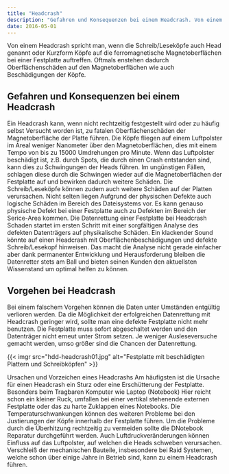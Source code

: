 ```yaml
---
title: "Headcrash"
description: "Gefahren und Konsequenzen bei einem Headcrash. Von einem Headcrash spricht man, wenn die Schreib/Leseköpfe auch Head genannt oder Kurzform Köpfe auf die ferromagnetische Magnetoberflächen bei einer Festplatte auftreffen."
date: 2016-05-01
---
```


Von einem Headcrash spricht man, wenn die Schreib/Leseköpfe auch Head genannt oder Kurzform Köpfe auf die ferromagnetische Magnetoberflächen bei einer Festplatte auftreffen. Oftmals enstehen dadurch Oberflächenschäden auf den Magnetoberflächen wie auch Beschädigungen der Köpfe.

## Gefahren und Konsequenzen bei einem Headcrash

Ein Headcrash kann, wenn nicht rechtzeitig festgestellt wird oder zu häufig selbst Versucht worden ist, zu fatalen Oberflächenschäden der Magnetoberfläche der Platte führen. Die Köpfe fliegen auf einem Luftpolster im Areal weniger Nanometer über den Magnetoberflächen, dies mit einem Tempo von bis zu 15000 Umdrehungen pro Minute. Wenn das Luftpolster beschädigt ist, z.B. durch Spots, die durch einen Crash entstanden sind, kann dies zu Schwingungen der Heads führen. Im ungünstigen Fällen, schlagen diese durch die Schwingen wieder auf die Magnetoberflächen der Festplatte auf und bewirken dadurch weitere Schäden. Die Schreib/Leseköpfe können zudem auch weitere Schäden auf der Platten verursachen. Nicht selten liegen Aufgrund der physischen Defekte auch logische Schäden im Bereich des Dateisystems vor. Es kann genauso physische Defekt bei einer Festplatte auch zu Defekten im Bereich der Serice-Area kommen. Die Datenrettung einer Festplatte bei Headcrash Schaden startet im ersten Schritt mit einer sorgfältigen Analyse des defekten Datenträgers auf physikalische Schäden. Ein klackender Sound könnte auf einen Headcrash mit Oberflächenbeschädigungen und defekte Schreib/Lesekopf hinweisen. Das macht die Analyse nicht gerade einfacher aber dank permanenter Entwicklung und Herausforderung bleiben die Datenretter stets am Ball und bieten seinen Kunden den aktuellsten Wissenstand um optimal helfen zu können.

## Vorgehen bei Headcrash

Bei einem falschem Vorgehen können die Daten unter Umständen entgültig verlioren werden. Da die Möglichkeit der erfolgreichen Datenrettung mit Headcrash geringer wird, sollte man eine defekte Festplatte nicht mehr benutzen. Die Festplatte muss sofort abgeschaltet werden und den Datenträger nicht erneut unter Strom setzen. Je weniger Ausleseversuche gemacht werden, umso größer sind die Chancen der Datenrettung.

{{< imgr src="hdd-headcrash01.jpg" alt="Festplatte mit beschädigten Plattern und Schreibköpfen" >}}

Ursachen und Vorzeichen eines Headcrashs
Am häufigsten ist die Ursache für einen Headcrash ein Sturz oder eine Erschütterung der Festplatte. Besonders beim Tragbaren Komputer wie Laptop (Notebook) Hier reicht schon ein kleiner Ruck, umfallen bei einer vertikal stehenende externen Festplatte oder das zu harte Zuklappen eines Notebooks. Die Temperaturschwankungen können des weiteren Probleme bei den Justierungen der Köpfe innerhalb der Festplatte führen. Um die Probleme durch die Überhitzung rechtzeitig zu vermeiden sollte die DNotebook Reparatur durchgeführt werden. Auch Luftdruckveränderungen können Einfluss auf das Luftpolster, auf welchen die Heads schweben verursachen. Verschleiß der mechanischen Bauteile, insbesondere bei Raid Systemen, welche schon über einige Jahre in Betrieb sind, kann zu einem Headcrash führen.
